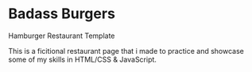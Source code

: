 # Badass Burgers
 Hamburger Restaurant Template
 
 This is a ficitional restaurant page that i made to practice and showcase some of my skills in HTML/CSS & JavaScript.
